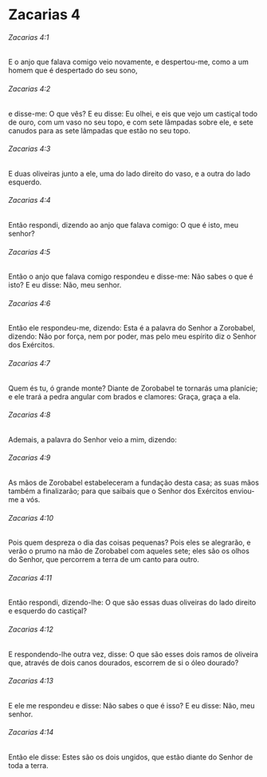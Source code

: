 # Zacarias 4

###### Zacarias 4:1

E o anjo que falava comigo veio novamente, e despertou-me, como a um homem que é despertado do seu sono,

###### Zacarias 4:2

e disse-me: O que vês? E eu disse: Eu olhei, e eis que vejo um castiçal todo de ouro, com um vaso no seu topo, e com sete lâmpadas sobre ele, e sete canudos para as sete lâmpadas que estão no seu topo.

###### Zacarias 4:3

E duas oliveiras junto a ele, uma do lado direito do vaso, e a outra do lado esquerdo.

###### Zacarias 4:4

Então respondi, dizendo ao anjo que falava comigo: O que é isto, meu senhor?

###### Zacarias 4:5

Então o anjo que falava comigo respondeu e disse-me: Não sabes o que é isto? E eu disse: Não, meu senhor.

###### Zacarias 4:6

Então ele respondeu-me, dizendo: Esta é a palavra do Senhor a Zorobabel, dizendo: Não por força, nem por poder, mas pelo meu espírito diz o Senhor dos Exércitos.

###### Zacarias 4:7

Quem és tu, ó grande monte? Diante de Zorobabel te tornarás uma planície; e ele trará a pedra angular com brados e clamores: Graça, graça a ela.

###### Zacarias 4:8

Ademais, a palavra do Senhor veio a mim, dizendo:

###### Zacarias 4:9

As mãos de Zorobabel estabeleceram a fundação desta casa; as suas mãos também a finalizarão; para que saibais que o Senhor dos Exércitos enviou-me a vós.

###### Zacarias 4:10

Pois quem despreza o dia das coisas pequenas? Pois eles se alegrarão, e verão o prumo na mão de Zorobabel com aqueles sete; eles são os olhos do Senhor, que percorrem a terra de um canto para outro.

###### Zacarias 4:11

Então respondi, dizendo-lhe: O que são essas duas oliveiras do lado direito e esquerdo do castiçal?

###### Zacarias 4:12

E respondendo-lhe outra vez, disse: O que são esses dois ramos de oliveira que, através de dois canos dourados, escorrem de si o óleo dourado?

###### Zacarias 4:13

E ele me respondeu e disse: Não sabes o que é isso? E eu disse: Não, meu senhor.

###### Zacarias 4:14

Então ele disse: Estes são os dois ungidos, que estão diante do Senhor de toda a terra.

